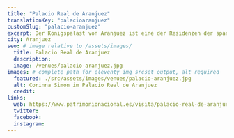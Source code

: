 ```yaml
---
title: "Palacio Real de Aranjuez"
translationKey: "palacioaranjuez"
customSlug: "palacio-aranjuez"
excerpt: Der Königspalast von Aranjuez ist eine der Residenzen der spanischen Königsfamilie. Der Palast wird vom Patrimonio Nacional verwaltet und gepflegt.
city: Aranjuez
seo: # image relative to /assets/images/
  title: Palacio Real de Aranjuez
  description:
  image: /venues/palacio-aranjuez.jpg
images: # complete path for eleventy img srcset output, alt required
  featured: ./src/assets/images/venues/palacio-aranjuez.jpg
  alt: Corinna Simon im Palacio Real de Aranjuez
  credit:
links:
  web: https://www.patrimonionacional.es/visita/palacio-real-de-aranjuez
  twitter:
  facebook:
  instagram:
---
```

